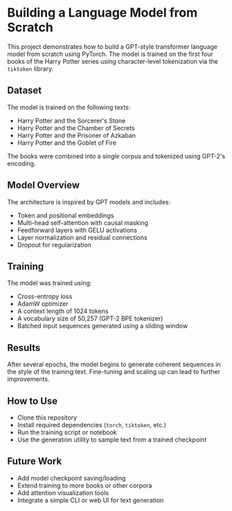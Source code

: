 # Building a Language Model from Scratch

This project demonstrates how to build a GPT-style transformer language model from scratch using PyTorch. The model is trained on the first four books of the Harry Potter series using character-level tokenization via the `tiktoken` library.

## Dataset

The model is trained on the following texts:
- Harry Potter and the Sorcerer's Stone
- Harry Potter and the Chamber of Secrets
- Harry Potter and the Prisoner of Azkaban
- Harry Potter and the Goblet of Fire

The books were combined into a single corpus and tokenized using GPT-2's encoding.

## Model Overview

The architecture is inspired by GPT models and includes:
- Token and positional embeddings
- Multi-head self-attention with causal masking
- Feedforward layers with GELU activations
- Layer normalization and residual connections
- Dropout for regularization

## Training

The model was trained using:
- Cross-entropy loss
- AdamW optimizer
- A context length of 1024 tokens
- A vocabulary size of 50,257 (GPT-2 BPE tokenizer)
- Batched input sequences generated using a sliding window

## Results

After several epochs, the model begins to generate coherent sequences in the style of the training text. Fine-tuning and scaling up can lead to further improvements.

## How to Use

- Clone this repository
- Install required dependencies (`torch`, `tiktoken`, etc.)
- Run the training script or notebook
- Use the generation utility to sample text from a trained checkpoint

## Future Work

- Add model checkpoint saving/loading
- Extend training to more books or other corpora
- Add attention visualization tools
- Integrate a simple CLI or web UI for text generation
